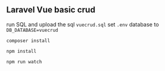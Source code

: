 ## Laravel Vue basic crud

run SQL and upload the sql `vuecrud.sql`
set `.env` database to `DB_DATABASE=vuecrud`

```
composer install

npm install

npm run watch
```
